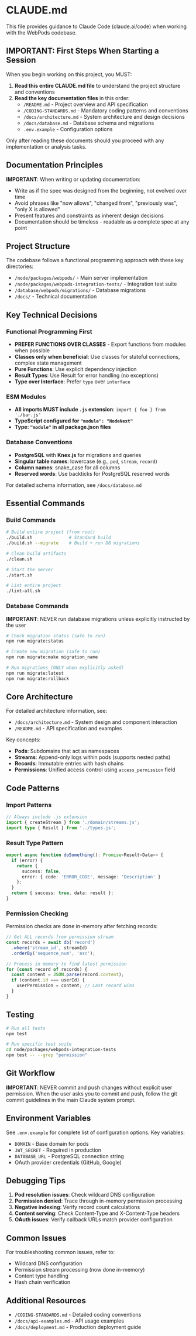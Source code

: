 # CLAUDE.md

This file provides guidance to Claude Code (claude.ai/code) when working with the WebPods codebase.

## IMPORTANT: First Steps When Starting a Session

When you begin working on this project, you MUST:

1. **Read this entire CLAUDE.md file** to understand the project structure and conventions
2. **Read the key documentation files** in this order:
   - `/README.md` - Project overview and API specification
   - `/CODING-STANDARDS.md` - Mandatory coding patterns and conventions
   - `/docs/architecture.md` - System architecture and design decisions
   - `/docs/database.md` - Database schema and migrations
   - `.env.example` - Configuration options

Only after reading these documents should you proceed with any implementation or analysis tasks.

## Documentation Principles

**IMPORTANT**: When writing or updating documentation:
- Write as if the spec was designed from the beginning, not evolved over time
- Avoid phrases like "now allows", "changed from", "previously was", "only X is allowed"
- Present features and constraints as inherent design decisions
- Documentation should be timeless - readable as a complete spec at any point

## Project Structure

The codebase follows a functional programming approach with these key directories:
- `/node/packages/webpods/` - Main server implementation
- `/node/packages/webpods-integration-tests/` - Integration test suite
- `/database/webpods/migrations/` - Database migrations
- `/docs/` - Technical documentation

## Key Technical Decisions

### Functional Programming First
- **PREFER FUNCTIONS OVER CLASSES** - Export functions from modules when possible
- **Classes only when beneficial**: Use classes for stateful connections, complex state management
- **Pure Functions**: Use explicit dependency injection
- **Result Types**: Use Result<T> for error handling (no exceptions)
- **Type over Interface**: Prefer `type` over `interface`

### ESM Modules
- **All imports MUST include `.js` extension**: `import { foo } from './bar.js'`
- **TypeScript configured for `"module": "NodeNext"`**
- **Type: `"module"` in all package.json files**

### Database Conventions
- **PostgreSQL** with **Knex.js** for migrations and queries
- **Singular table names**: lowercase (e.g., `pod`, `stream`, `record`)
- **Column names**: snake_case for all columns
- **Reserved words**: Use backticks for PostgreSQL reserved words

For detailed schema information, see `/docs/database.md`

## Essential Commands

### Build Commands
```bash
# Build entire project (from root)
./build.sh              # Standard build
./build.sh --migrate    # Build + run DB migrations

# Clean build artifacts
./clean.sh

# Start the server
./start.sh

# Lint entire project
./lint-all.sh
```

### Database Commands

**IMPORTANT**: NEVER run database migrations unless explicitly instructed by the user

```bash
# Check migration status (safe to run)
npm run migrate:status

# Create new migration (safe to run)
npm run migrate:make migration_name

# Run migrations (ONLY when explicitly asked)
npm run migrate:latest
npm run migrate:rollback
```

## Core Architecture

For detailed architecture information, see:
- `/docs/architecture.md` - System design and component interaction
- `/README.md` - API specification and examples

Key concepts:
- **Pods**: Subdomains that act as namespaces
- **Streams**: Append-only logs within pods (supports nested paths)
- **Records**: Immutable entries with hash chains
- **Permissions**: Unified access control using `access_permission` field

## Code Patterns

### Import Patterns
```typescript
// Always include .js extension
import { createStream } from './domain/streams.js';
import type { Result } from '../types.js';
```

### Result Type Pattern
```typescript
export async function doSomething(): Promise<Result<Data>> {
  if (error) {
    return { 
      success: false, 
      error: { code: 'ERROR_CODE', message: 'Description' }
    };
  }
  return { success: true, data: result };
}
```

### Permission Checking
Permission checks are done in-memory after fetching records:
```typescript
// Get ALL records from permission stream
const records = await db('record')
  .where('stream_id', streamId)
  .orderBy('sequence_num', 'asc');

// Process in memory to find latest permission
for (const record of records) {
  const content = JSON.parse(record.content);
  if (content.id === userId) {
    userPermission = content; // Last record wins
  }
}
```

## Testing

```bash
# Run all tests
npm test

# Run specific test suite
cd node/packages/webpods-integration-tests
npm test -- --grep "permission"
```

## Git Workflow

**IMPORTANT**: NEVER commit and push changes without explicit user permission. When the user asks you to commit and push, follow the git commit guidelines in the main Claude system prompt.

## Environment Variables

See `.env.example` for complete list of configuration options. Key variables:
- `DOMAIN` - Base domain for pods
- `JWT_SECRET` - Required in production
- `DATABASE_URL` - PostgreSQL connection string
- OAuth provider credentials (GitHub, Google)

## Debugging Tips

1. **Pod resolution issues**: Check wildcard DNS configuration
2. **Permission denied**: Trace through in-memory permission processing
3. **Negative indexing**: Verify record count calculations
4. **Content serving**: Check Content-Type and X-Content-Type headers
5. **OAuth issues**: Verify callback URLs match provider configuration

## Common Issues

For troubleshooting common issues, refer to:
- Wildcard DNS configuration
- Permission stream processing (now done in-memory)
- Content type handling
- Hash chain verification

## Additional Resources

- `/CODING-STANDARDS.md` - Detailed coding conventions
- `/docs/api-examples.md` - API usage examples
- `/docs/deployment.md` - Production deployment guide
